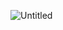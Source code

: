 ![Untitled](https://github.com/Agslz/ecommerce-microservices/assets/83142033/f6c1b2c5-a191-4aa6-ae67-9459b8791c9b)
